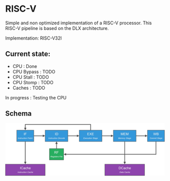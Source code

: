 
# RISC-V 
Simple and non optimized implementation of a RISC-V processor. This RISC-V pipeline is based on the DLX architecture.

Implementation: RISC-V32I

## Current state:
* CPU        : Done
* CPU Bypass : TODO
* CPU Stall  : TODO 
* CPU Stomp  : TODO
* Caches     : TODO

In progress : Testing the CPU

## Schema
![Basic DLX schema](https://raw.githubusercontent.com/Oxmose/RISC-V/master/RISCV.png)

